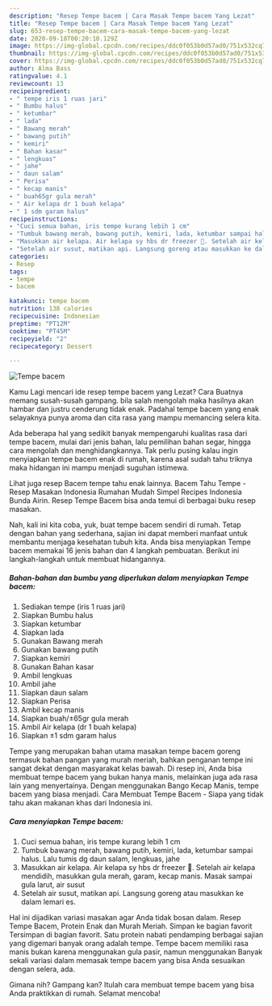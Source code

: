 ```yaml
---
description: "Resep Tempe bacem | Cara Masak Tempe bacem Yang Lezat"
title: "Resep Tempe bacem | Cara Masak Tempe bacem Yang Lezat"
slug: 653-resep-tempe-bacem-cara-masak-tempe-bacem-yang-lezat
date: 2020-09-18T00:20:10.129Z
image: https://img-global.cpcdn.com/recipes/ddc0f053b0d57ad0/751x532cq70/tempe-bacem-foto-resep-utama.jpg
thumbnail: https://img-global.cpcdn.com/recipes/ddc0f053b0d57ad0/751x532cq70/tempe-bacem-foto-resep-utama.jpg
cover: https://img-global.cpcdn.com/recipes/ddc0f053b0d57ad0/751x532cq70/tempe-bacem-foto-resep-utama.jpg
author: Alma Bass
ratingvalue: 4.1
reviewcount: 13
recipeingredient:
- " tempe iris 1 ruas jari"
- " Bumbu halus"
- " ketumbar"
- " lada"
- " Bawang merah"
- " bawang putih"
- " kemiri"
- " Bahan kasar"
- " lengkuas"
- " jahe"
- " daun salam"
- " Perisa"
- " kecap manis"
- " buah65gr gula merah"
- " Air kelapa dr 1 buah kelapa"
- " 1 sdm garam halus"
recipeinstructions:
- "Cuci semua bahan, iris tempe kurang lebih 1 cm"
- "Tumbuk bawang merah, bawang putih, kemiri, lada, ketumbar sampai halus. Lalu tumis dg daun salam, lengkuas, jahe"
- "Masukkan air kelapa. Air kelapa sy hbs dr freezer 🤣. Setelah air kelapa mendidih, masukkan gula merah, garam, kecap manis. Masak sampai gula larut, air susut"
- "Setelah air susut, matikan api. Langsung goreng atau masukkan ke dalam lemari es."
categories:
- Resep
tags:
- tempe
- bacem

katakunci: tempe bacem 
nutrition: 138 calories
recipecuisine: Indonesian
preptime: "PT12M"
cooktime: "PT45M"
recipeyield: "2"
recipecategory: Dessert

---
```



![Tempe bacem](https://img-global.cpcdn.com/recipes/ddc0f053b0d57ad0/751x532cq70/tempe-bacem-foto-resep-utama.jpg)

Kamu Lagi mencari ide resep tempe bacem yang Lezat? Cara Buatnya memang susah-susah gampang. bila salah mengolah maka hasilnya akan hambar dan justru cenderung tidak enak. Padahal tempe bacem yang enak selayaknya punya aroma dan cita rasa yang mampu memancing selera kita.

Ada beberapa hal yang sedikit banyak mempengaruhi kualitas rasa dari tempe bacem, mulai dari jenis bahan, lalu pemilihan bahan segar, hingga cara mengolah dan menghidangkannya. Tak perlu pusing kalau ingin menyiapkan tempe bacem enak di rumah, karena asal sudah tahu triknya maka hidangan ini mampu menjadi suguhan istimewa.

Lihat juga resep Bacem tempe tahu enak lainnya. Bacem Tahu Tempe - Resep Masakan Indonesia Rumahan Mudah Simpel Recipes Indonesia Bunda Airin. Resep Tempe Bacem bisa anda temui di berbagai buku resep masakan.


Nah, kali ini kita coba, yuk, buat tempe bacem sendiri di rumah. Tetap dengan bahan yang sederhana, sajian ini dapat memberi manfaat untuk membantu menjaga kesehatan tubuh kita. Anda bisa menyiapkan Tempe bacem memakai 16 jenis bahan dan 4 langkah pembuatan. Berikut ini langkah-langkah untuk membuat hidangannya.

<!--inarticleads1-->

##### Bahan-bahan dan bumbu yang diperlukan dalam menyiapkan Tempe bacem:

1. Sediakan  tempe (iris 1 ruas jari)
1. Siapkan  Bumbu halus
1. Siapkan  ketumbar
1. Siapkan  lada
1. Gunakan  Bawang merah
1. Gunakan  bawang putih
1. Siapkan  kemiri
1. Gunakan  Bahan kasar
1. Ambil  lengkuas
1. Ambil  jahe
1. Siapkan  daun salam
1. Siapkan  Perisa
1. Ambil  kecap manis
1. Siapkan  buah/±65gr gula merah
1. Ambil  Air kelapa (dr 1 buah kelapa)
1. Siapkan  ±1 sdm garam halus


Tempe yang merupakan bahan utama masakan tempe bacem goreng termasuk bahan pangan yang murah meriah, bahkan penganan tempe ini sangat dekat dengan masyarakat kelas bawah. Di resep ini, Anda bisa membuat tempe bacem yang bukan hanya manis, melainkan juga ada rasa lain yang menyertainya. Dengan menggunakan Bango Kecap Manis, tempe bacem yang biasa menjadi. Cara Membuat Tempe Bacem - Siapa yang tidak tahu akan makanan khas dari Indonesia ini. 

<!--inarticleads2-->

##### Cara menyiapkan Tempe bacem:

1. Cuci semua bahan, iris tempe kurang lebih 1 cm
1. Tumbuk bawang merah, bawang putih, kemiri, lada, ketumbar sampai halus. Lalu tumis dg daun salam, lengkuas, jahe
1. Masukkan air kelapa. Air kelapa sy hbs dr freezer 🤣. Setelah air kelapa mendidih, masukkan gula merah, garam, kecap manis. Masak sampai gula larut, air susut
1. Setelah air susut, matikan api. Langsung goreng atau masukkan ke dalam lemari es.


Hal ini dijadikan variasi masakan agar Anda tidak bosan dalam. Resep Tempe Bacem, Protein Enak dan Murah Meriah. Simpan ke bagian favorit Tersimpan di bagian favorit. Satu protein nabati pendamping berbagai sajian yang digemari banyak orang adalah tempe. Tempe bacem memiliki rasa manis bukan karena menggunakan gula pasir, namun menggunakan Banyak sekali variasi dalam memasak tempe bacem yang bisa Anda sesuaikan dengan selera, ada. 

Gimana nih? Gampang kan? Itulah cara membuat tempe bacem yang bisa Anda praktikkan di rumah. Selamat mencoba!
